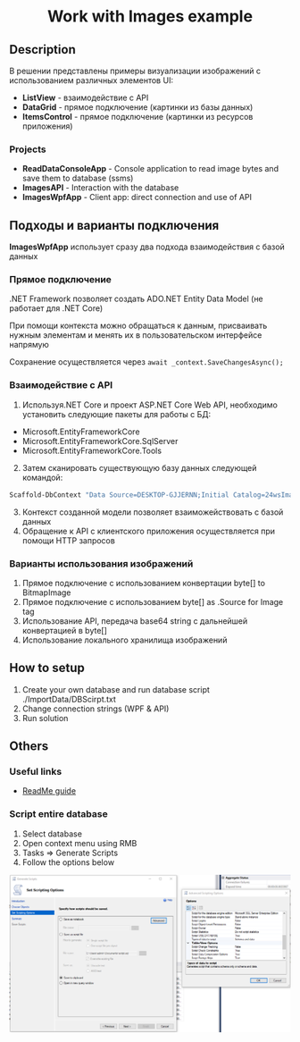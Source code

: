 <h1 align="center">Work with Images example</h1>

## Description

В решении представлены примеры визуализации изображений с использованием различных элементов UI:

- **ListView** - взаимодействие с API
- **DataGrid** - прямое подключение (картинки из базы данных)
- **ItemsControl** - прямое подключение (картинки из ресурсов приложения)

### Projects

- **ReadDataConsoleApp** - Console application to read image bytes and save them to database (ssms)
- **ImagesAPI** - Interaction with the database
- **ImagesWpfApp** - Client app: direct connection and use of API

## Подходы и варианты подключения

**ImagesWpfApp** использует сразу два подхода взаимодействия с базой данных

### Прямое подключение

<p>.NET Framework позволяет создать ADO.NET Entity Data Model (не работает для .NET Core)</p>
<p>При помощи контекста можно обращаться к данным, присваивать нужным элементам и менять их в пользовательском интерфейсе напрямую</p>

<p>

Сохранение осуществляется через `await _context.SaveChangesAsync();`

</p>

### Взаимодействие с API

1. Используя.NET Core и проект ASP.NET Core Web API, необходимо установить следующие пакеты для работы с БД:

- Microsoft.EntityFrameworkCore
- Microsoft.EntityFrameworkCore.SqlServer
- Microsoft.EntityFrameworkCore.Tools

2. Затем сканировать существующую базу данных следующей командой:

```bash
Scaffold-DbContext "Data Source=DESKTOP-GJJERNN;Initial Catalog=24wsImages;Integrated Security=True;TrustServerCertificate=True" Microsoft.EntityFrameworkCore.SqlServer -OutputDir Models/Db -force
```

3. Контекст созданной модели позволяет взаиможействовать с базой данных
4. Обращение к API с клиентского приложения осуществляется при помощи HTTP запросов

### Варианты использования изображений

1. Прямое подключение с использованием конвертации byte[] to BitmapImage
2. Прямое подключение с использованием byte[] as .Source for Image tag
3. Использование API, передача base64 string с дальнейшей конвертацией в byte[]
4. Использование локального хранилища изображений

## How to setup

1. Create your own database and run database script ./ImportData/DBScirpt.txt
2. Change connection strings (WPF & API)
3. Run solution

## Others

### Useful links

- [ReadMe guide](https://gist.github.com/nikhilnayyar002/7a35e653d3d590e317c829243e73b110)

### Script entire database

1. Select database
2. Open context menu using RMB
3. Tasks => Generate Scripts
4. Follow the options below

![ScriptDB](./ReadmeImages/ScriptDatabase.png)
